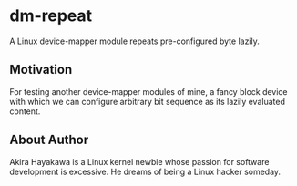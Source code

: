 # dm-repeat
A Linux device-mapper module repeats pre-configured byte lazily. 

## Motivation
For testing another device-mapper modules of mine, a fancy block device with which we can configure arbitrary bit sequence as its lazily evaluated content.

## About Author
Akira Hayakawa is a Linux kernel newbie whose passion for software development is excessive. He dreams of being a Linux hacker someday.
